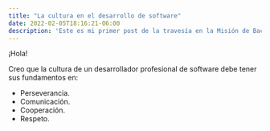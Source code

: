 ```yaml
---
title: "La cultura en el desarrollo de software"
date: 2022-02-05T18:16:21-06:00
description: 'Este es mi primer post de la travesía en la Misión de Backend con Node JS de Launch X.'
---
```


¡Hola!  

Creo que la cultura de un desarrollador profesional de software debe tener sus fundamentos en:  

- Perseverancia.  
- Comunicación.  
- Cooperación.  
- Respeto.  

